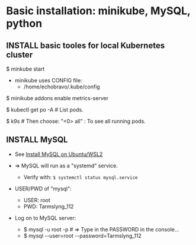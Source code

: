 # Basic installation: minikube, MySQL, python

## INSTALL basic tooles for local Kubernetes cluster

$ minkube start
  
* minikube uses CONFIG file: 
  * /home/echobravo/.kube/config

$ minikube addons enable metrics-server

$ kubectl get po -A   # List pods.

$ k9s # Then choose: "<0> all" : To see all running pods.

## INSTALL MySQL
* See [Install MySQL on Ubuntu/WSL2](docs/KURS_freeCodeCamp_PART_1b_Install_MySQL_on_Ubuntu_and_WSL2.md)
  
* => MySQL will run as a "systemd" service. 
  * Verify with: `$ systemctl status mysql.service`

* USER/PWD of "mysql":
  * USER: root
  * PWD: Tarmslyng_112

* Log on to MySQL server:
  * $ mysql -u root -p  # => Type in the PASSWORD in the console...
  * $ mysql --user=root --password=Tarmslyng_112


